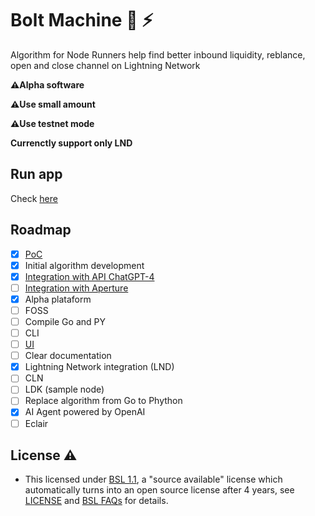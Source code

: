 # Bolt Machine 🤖 ⚡

Algorithm for Node Runners help find better inbound liquidity, reblance, open and close channel on Lightning Network

**⚠️Alpha software**

**⚠️Use small amount**

**⚠️Use testnet mode**

**Currenctly support only LND**

## Run app

Check [here](https://github.com/AreaLayer/Bolt-Machine/blob/main/docs/run.md)

## Roadmap

- [x] [PoC](https://github.com/AreaLayer/Bolt-Machine-AI)
- [x] Initial algorithm development
- [x] [Integration with  API ChatGPT-4](https://platform.openai.com/docs/introduction/overview)
- [ ] [Integration with  Aperture](https://github.com/lightninglabs/aperture/tree/master)
- [x] Alpha plataform
- [ ] FOSS
- [ ] Compile Go and PY
- [ ] CLI
- [ ] [UI](https://github.com/AreaLayer/Bolt-Machine-ln)
- [ ] Clear documentation
- [x] Lightning Network integration  (LND)
- [ ] CLN
- [ ] LDK (sample node)
- [ ] Replace algorithm from Go to Phython
- [x] AI Agent powered by OpenAI
- [ ] Eclair

## License ⚠️

-  This licensed under [BSL 1.1](https://mariadb.com/bsl11/), a "source available" license which automatically turns into an open source license after 4 years, see [LICENSE](https://github.com/AreaLayer/Bolt-Machine/blob/main/LICENSE.md) and [BSL FAQs](https://mariadb.com/bsl-faq-mariadb/) for details.

